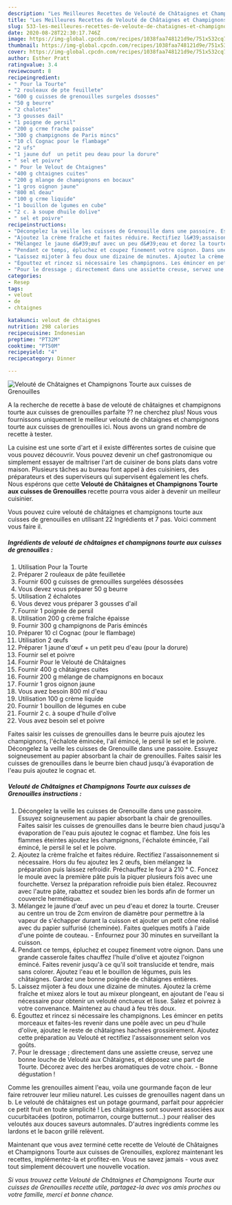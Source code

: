 ```yaml
---
description: "Les Meilleures Recettes de Velouté de Châtaignes et Champignons Tourte aux cuisses de Grenouilles"
title: "Les Meilleures Recettes de Velouté de Châtaignes et Champignons Tourte aux cuisses de Grenouilles"
slug: 533-les-meilleures-recettes-de-veloute-de-chataignes-et-champignons-tourte-aux-cuisses-de-grenouilles
date: 2020-08-28T22:30:17.746Z
image: https://img-global.cpcdn.com/recipes/1038faa748121d9e/751x532cq70/veloute-de-chataignes-et-champignons-tourte-aux-cuisses-de-grenouilles-photo-principale-de-la-recette.jpg
thumbnail: https://img-global.cpcdn.com/recipes/1038faa748121d9e/751x532cq70/veloute-de-chataignes-et-champignons-tourte-aux-cuisses-de-grenouilles-photo-principale-de-la-recette.jpg
cover: https://img-global.cpcdn.com/recipes/1038faa748121d9e/751x532cq70/veloute-de-chataignes-et-champignons-tourte-aux-cuisses-de-grenouilles-photo-principale-de-la-recette.jpg
author: Esther Pratt
ratingvalue: 3.4
reviewcount: 8
recipeingredient:
- " Pour la Tourte"
- "2 rouleaux de pte feuillete"
- "600 g cuisses de grenouilles surgeles dsosses"
- "50 g beurre"
- "2 chalotes"
- "3 gousses dail"
- "1 poigne de persil"
- "200 g crme frache paisse"
- "300 g champignons de Paris mincs"
- "10 cl Cognac pour le flambage"
- "2 ufs"
- "1 jaune duf  un petit peu deau pour la dorure"
- " sel et poivre"
- " Pour le Velout de Chtaignes"
- "400 g chtaignes cuites"
- "200 g mlange de champignons en bocaux"
- "1 gros oignon jaune"
- "800 ml deau"
- "100 g crme liquide"
- "1 bouillon de lgumes en cube"
- "2 c. à soupe dhuile dolive"
- " sel et poivre"
recipeinstructions:
- "Décongelez la veille les cuisses de Grenouille dans une passoire. Essuyez soigneusement au papier absorbant la chair de grenouilles. Faites saisir les cuisses de grenouilles dans le beurre bien chaud jusqu&#39;à évaporation de l&#39;eau puis ajoutez le cognac et flambez. Une fois les flammes éteintes ajoutez les champignons, l&#39;échalote émincée, l&#39;ail émincé, le persil le sel et le poivre."
- "Ajoutez la crème fraîche et faites réduire. Rectifiez l&#39;assaisonnement si nécessaire. Hors du feu ajoutez les 2 œufs, bien mélangez la préparation puis laissez refroidir. Préchauffez le four à 210 ° C. Foncez le moule avec la première pâte puis la piquer plusieurs fois avec une fourchette. Versez la préparation refroidie puis bien étalez. Recouvrez avec l&#39;autre pâte, rabattez et soudez bien les bords afin de former un couvercle hermétique."
- "Mélangez le jaune d&#39;œuf avec un peu d&#39;eau et dorez la tourte. Creuser au centre un trou de 2cm environ de diamètre pour permettre à la vapeur de s&#39;échapper durant la cuisson et ajouter un petit cône réalisé avec du papier sulfurisé (cheminée). Faites quelques motifs à l&#39;aide d&#39;une pointe de couteau. Enfournez pour 30 minutes en surveillant la cuisson."
- "Pendant ce temps, épluchez et coupez finement votre oignon. Dans une grande casserole faites chauffez l&#39;huile d&#39;olive et ajoutez l&#39;oignon émincé. Faites revenir jusqu&#39;à ce qu&#39;il soit translucide et tendre, mais sans colorer. Ajoutez l&#39;eau et le bouillon de légumes, puis les châtaignes. Gardez une bonne poignée de châtaignes entières."
- "Laissez mijoter à feu doux une dizaine de minutes. Ajoutez la crème fraîche et mixez alors le tout au mixeur plongeant, en ajoutant de l&#39;eau si nécessaire pour obtenir un velouté onctueux et lisse. Salez et poivrez à votre convenance. Maintenez au chaud à feu très doux."
- "Égouttez et rincez si nécessaire les champignons. Les émincer en petits morceaux et faites-les revenir dans une poêle avec un peu d&#39;huile d&#39;olive, ajoutez le reste de châtaignes hachées grossièrement. Ajoutez cette préparation au Velouté et rectifiez l&#39;assaisonnement selon vos goûts."
- "Pour le dressage ; directement dans une assiette creuse, servez une bonne louche de Velouté aux Châtaignes, et déposez une part de Tourte. Décorez avec des herbes aromatiques de votre choix. Bonne dégustation !"
categories:
- Resep
tags:
- velout
- de
- chtaignes

katakunci: velout de chtaignes 
nutrition: 298 calories
recipecuisine: Indonesian
preptime: "PT32M"
cooktime: "PT50M"
recipeyield: "4"
recipecategory: Dinner

---
```



![Velouté de Châtaignes et Champignons Tourte aux cuisses de Grenouilles](https://img-global.cpcdn.com/recipes/1038faa748121d9e/751x532cq70/veloute-de-chataignes-et-champignons-tourte-aux-cuisses-de-grenouilles-photo-principale-de-la-recette.jpg)

A la recherche de recette à base de velouté de châtaignes et champignons tourte aux cuisses de grenouilles parfaite ?? ne cherchez plus! Nous vous fournissons uniquement le meilleur velouté de châtaignes et champignons tourte aux cuisses de grenouilles ici. Nous avons un grand nombre de recette à tester.

La cuisine est une sorte d'art et il existe différentes sortes de cuisine que vous pouvez découvrir. Vous pouvez devenir un chef gastronomique ou simplement essayer de maîtriser l'art de cuisiner de bons plats dans votre maison. Plusieurs tâches au bureau font appel à des cuisiniers, des préparateurs et des superviseurs qui supervisent également les chefs. Nous espérons que cette <strong> Velouté de Châtaignes et Champignons Tourte aux cuisses de Grenouilles </strong> recette pourra vous aider à devenir un meilleur cuisinier.

<!--inarticleads1-->

Vous pouvez cuire velouté de châtaignes et champignons tourte aux cuisses de grenouilles en utilisant 22 Ingrédients et 7 pas. Voici comment vous faire il.

##### Ingrédients de velouté de châtaignes et champignons tourte aux cuisses de grenouilles :

1. Utilisation  Pour la Tourte
1. Préparer 2 rouleaux de pâte feuilletée
1. Fournir 600 g cuisses de grenouilles surgelées désossées
1. Vous devez vous préparer 50 g beurre
1. Utilisation 2 échalotes
1. Vous devez vous préparer 3 gousses d&#39;ail
1. Fournir 1 poignée de persil
1. Utilisation 200 g crème fraîche épaisse
1. Fournir 300 g champignons de Paris émincés
1. Préparer 10 cl Cognac (pour le flambage)
1. Utilisation 2 œufs
1. Préparer 1 jaune d&#39;œuf + un petit peu d&#39;eau (pour la dorure)
1. Fournir  sel et poivre
1. Fournir  Pour le Velouté de Châtaignes
1. Fournir 400 g châtaignes cuites
1. Fournir 200 g mélange de champignons en bocaux
1. Fournir 1 gros oignon jaune
1. Vous avez besoin 800 ml d&#39;eau
1. Utilisation 100 g crème liquide
1. Fournir 1 bouillon de légumes en cube
1. Fournir 2 c. à soupe d&#39;huile d&#39;olive
1. Vous avez besoin  sel et poivre


Faites saisir les cuisses de grenouilles dans le beurre puis ajoutez les champignons, l&#39;échalote émincée, l&#39;ail émincé, le persil le sel et le poivre. Décongelez la veille les cuisses de Grenouille dans une passoire. Essuyez soigneusement au papier absorbant la chair de grenouilles. Faites saisir les cuisses de grenouilles dans le beurre bien chaud jusqu&#39;à évaporation de l&#39;eau puis ajoutez le cognac et. 

<!--inarticleads2-->

##### Velouté de Châtaignes et Champignons Tourte aux cuisses de Grenouilles instructions :

1. Décongelez la veille les cuisses de Grenouille dans une passoire. Essuyez soigneusement au papier absorbant la chair de grenouilles. Faites saisir les cuisses de grenouilles dans le beurre bien chaud jusqu&#39;à évaporation de l&#39;eau puis ajoutez le cognac et flambez. Une fois les flammes éteintes ajoutez les champignons, l&#39;échalote émincée, l&#39;ail émincé, le persil le sel et le poivre.
1. Ajoutez la crème fraîche et faites réduire. Rectifiez l&#39;assaisonnement si nécessaire. Hors du feu ajoutez les 2 œufs, bien mélangez la préparation puis laissez refroidir. Préchauffez le four à 210 ° C. Foncez le moule avec la première pâte puis la piquer plusieurs fois avec une fourchette. Versez la préparation refroidie puis bien étalez. Recouvrez avec l&#39;autre pâte, rabattez et soudez bien les bords afin de former un couvercle hermétique.
1. Mélangez le jaune d&#39;œuf avec un peu d&#39;eau et dorez la tourte. Creuser au centre un trou de 2cm environ de diamètre pour permettre à la vapeur de s&#39;échapper durant la cuisson et ajouter un petit cône réalisé avec du papier sulfurisé (cheminée). Faites quelques motifs à l&#39;aide d&#39;une pointe de couteau. - Enfournez pour 30 minutes en surveillant la cuisson.
1. Pendant ce temps, épluchez et coupez finement votre oignon. Dans une grande casserole faites chauffez l&#39;huile d&#39;olive et ajoutez l&#39;oignon émincé. Faites revenir jusqu&#39;à ce qu&#39;il soit translucide et tendre, mais sans colorer. Ajoutez l&#39;eau et le bouillon de légumes, puis les châtaignes. Gardez une bonne poignée de châtaignes entières.
1. Laissez mijoter à feu doux une dizaine de minutes. Ajoutez la crème fraîche et mixez alors le tout au mixeur plongeant, en ajoutant de l&#39;eau si nécessaire pour obtenir un velouté onctueux et lisse. Salez et poivrez à votre convenance. Maintenez au chaud à feu très doux.
1. Égouttez et rincez si nécessaire les champignons. Les émincer en petits morceaux et faites-les revenir dans une poêle avec un peu d&#39;huile d&#39;olive, ajoutez le reste de châtaignes hachées grossièrement. Ajoutez cette préparation au Velouté et rectifiez l&#39;assaisonnement selon vos goûts.
1. Pour le dressage ; directement dans une assiette creuse, servez une bonne louche de Velouté aux Châtaignes, et déposez une part de Tourte. Décorez avec des herbes aromatiques de votre choix. - Bonne dégustation !


Comme les grenouilles aiment l&#39;eau, voila une gourmande façon de leur faire retrouver leur milieu naturel. Les cuisses de grenouilles nagent dans un b. Le velouté de châtaignes est un potage gourmand, parfait pour apprécier ce petit fruit en toute simplicité ! Les châtaignes sont souvent associées aux cucurbitacées (potiron, potimarron, courge butternut…) pour réaliser des veloutés aux douces saveurs automnales. D&#39;autres ingrédients comme les lardons et le bacon grillé relèvent. 

<!--inarticleads1-->

<p>
Maintenant que vous avez terminé cette recette de Velouté de Châtaignes et Champignons Tourte aux cuisses de Grenouilles, explorez maintenant les recettes, implémentez-la et profitez-en. Vous ne savez jamais - vous avez tout simplement découvert une nouvelle vocation.
</p>

<p>
<i>Si vous trouvez cette Velouté de Châtaignes et Champignons Tourte aux cuisses de Grenouilles recette utile, partagez-la avec vos amis proches ou votre famille, merci et bonne chance.</i>
</p>

